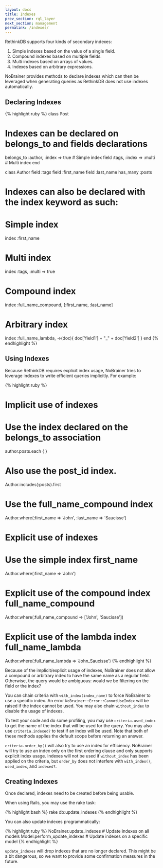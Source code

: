```yaml
---
layout: docs
title: Indexes
prev_section: rql_layer
next_section: management
permalink: /indexes/
---
```


RethinkDB supports four kinds of secondary indexes:
1. Simple indexes based on the value of a single field.
2. Compound indexes based on multiple fields.
3. Multi indexes based on arrays of values.
4. Indexes based on arbitrary expressions.

NoBrainer provides methods to declare indexes which can then be leveraged when
generating queries as RethinkDB does not use indexes automatically.

## Declaring Indexes

{% highlight ruby %}
class Post
  # Indexes can be declared on belongs_to and fields declarations
  belongs_to :author, :index => true  # Simple index
  field :tags, :index => :multi # Multi index
end

class Author
  field :tags
  field :first_name
  field :last_name
  has_many :posts

  # Indexes can also be declared with the index keyword as such:

  # Simple index
  index :first_name

  # Multi index
  index :tags, :multi => true

  # Compound index
  index :full_name_compound, [:first_name, :last_name]

  # Arbitrary index
  index :full_name_lambda, ->(doc){ doc['field1'] + "_" + doc['field2'] }
end
{% endhighlight %}

## Using Indexes

Because RethinkDB requires explicit index usage, NoBrainer tries to
leverage indexes to write efficient queries implicitly. For example:

{% highlight ruby %}
# Implicit use of indexes

# Use the index declared on the belongs_to association
author.posts.each { }

# Also use the post_id index.
Author.includes(:posts).first

# Use the full_name_compound index
Author.where(:first_name => 'John', :last_name => 'Saucisse')

# Explicit use of indexes

# Use the simple index first_name
Author.where(:first_name => 'John')

# Explicit use of the compound index full_name_compound
Author.where(:full_name_compound => ['John', 'Saucisse'])

# Explicit use of the lambda index full_name_lambda
Author.where(:full_name_lambda => 'John_Saucisse')
{% endhighlight %}

Because of the implicit/explicit usage of indexes, NoBrainer does not allow a
compound or arbitrary index to have the same name as a regular field.
Otherwise, the query would be ambiguous: would we be filtering on the field or the index?


You can chain criteria with `with_index(index_name)` to force NoBrainer to use a
specific index. An error `NoBrainer::Error::CannotUseIndex`
will be raised if the index cannot be used.
You may also chain `without_index` to disable the usage of indexes.

To test your code and do some profiling, you may use `criteria.used_index` to get the
name of the index that will be used for the query. You may also use
`criteria.indexed?` to test if an index will be used. Note that both of these
methods applies the default scope before returning an answer.

`criteria.order_by()` will also try to use an index for efficiency. NoBrainer
will try to use an index only on the first ordering clause and only supports
explicit index usage. Indexes will not be used if `without_index` has been
applied on the criteria, but `order_by` does not interfere with `with_index()`,
`used_index`, and `indexed?`.

## Creating Indexes

Once declared, indexes need to be created before being usable.

When using Rails, you may use the rake task:

{% highlight bash %}
rake db:update_indexes
{% endhighlight %}

You can also update indexes programmatically:

{% highlight ruby %}
NoBrainer.update_indexes # Update indexes on all models
Model.perform_update_indexes # Update indexes on a specific model
{% endhighlight %}

`update_indexes` will drop indexes that are no longer declared. This might be a
bit dangerous, so we want to provide some confirmation measures in the future.
